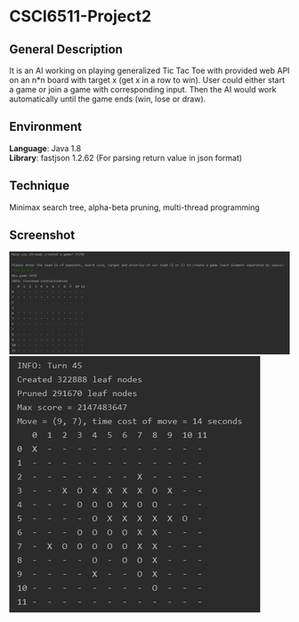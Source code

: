 # CSCI6511-Project2


## General Description
It is an AI working on playing generalized Tic Tac Toe with provided web API on an n*n board with target x (get x in a row to win). User could either start a game or join a game with corresponding input. Then the AI would work automatically until the game ends (win, lose or draw).

## Environment
**Language**: Java 1.8  
**Library**: fastjson 1.2.62 (For parsing return value in json format)

## Technique
Minimax search tree, alpha-beta pruning, multi-thread programming

## Screenshot
![screenshot1](https://github.com/bbbbbw/CSCI6511-Project2/blob/master/screenshot/1.png)
![screenshot2](https://github.com/bbbbbw/CSCI6511-Project2/blob/master/screenshot/2.png)
